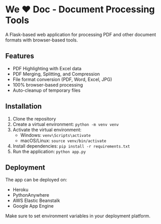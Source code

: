 # We ❤️ Doc - Document Processing Tools

A Flask-based web application for processing PDF and other document formats with browser-based tools.

## Features

- PDF Highlighting with Excel data
- PDF Merging, Splitting, and Compression
- File format conversion (PDF, Word, Excel, JPG)
- 100% browser-based processing
- Auto-cleanup of temporary files

## Installation

1. Clone the repository
2. Create a virtual environment: `python -m venv venv`
3. Activate the virtual environment:
   - Windows: `venv\Scripts\activate`
   - macOS/Linux: `source venv/bin/activate`
4. Install dependencies: `pip install -r requirements.txt`
5. Run the application: `python app.py`

## Deployment

The app can be deployed on:
- Heroku
- PythonAnywhere
- AWS Elastic Beanstalk
- Google App Engine

Make sure to set environment variables in your deployment platform.
